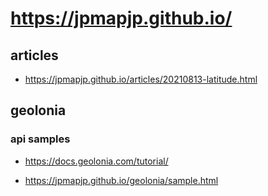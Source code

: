 # <https://jpmapjp.github.io/>

## articles

* <https://jpmapjp.github.io/articles/20210813-latitude.html>

## geolonia

### api samples

* <https://docs.geolonia.com/tutorial/>

* <https://jpmapjp.github.io/geolonia/sample.html>

